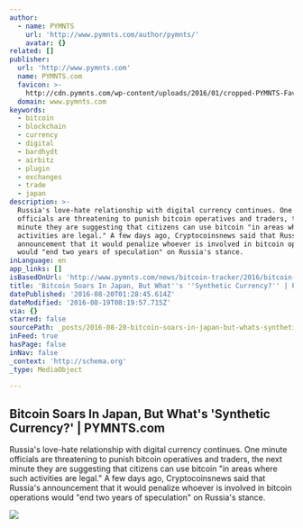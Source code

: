 ```yaml
---
author:
  - name: PYMNTS
    url: 'http://www.pymnts.com/author/pymnts/'
    avatar: {}
related: []
publisher:
  url: 'http://www.pymnts.com'
  name: PYMNTS.com
  favicon: >-
    http://cdn.pymnts.com/wp-content/uploads/2016/01/cropped-PYMNTS-Favicon1-192x192.jpg
  domain: www.pymnts.com
keywords:
  - bitcoin
  - blockchain
  - currency
  - digital
  - bardhydt
  - airbitz
  - plugin
  - exchanges
  - trade
  - japan
description: >-
  Russia's love-hate relationship with digital currency continues. One minute
  officials are threatening to punish bitcoin operatives and traders, the next
  minute they are suggesting that citizens can use bitcoin "in areas where such
  activities are legal." A few days ago, Cryptocoinsnews said that Russia's
  announcement that it would penalize whoever is involved in bitcoin operations
  would "end two years of speculation" on Russia's stance.
inLanguage: en
app_links: []
isBasedOnUrl: 'http://www.pymnts.com/news/bitcoin-tracker/2016/bitcoin-soars-in-japan/'
title: 'Bitcoin Soars In Japan, But What''s ''Synthetic Currency?'' | PYMNTS.com'
datePublished: '2016-08-20T01:28:45.614Z'
dateModified: '2016-08-19T08:19:57.715Z'
via: {}
starred: false
sourcePath: _posts/2016-08-20-bitcoin-soars-in-japan-but-whats-synthetic-currency-or-p.md
inFeed: true
hasPage: false
inNav: false
_context: 'http://schema.org'
_type: MediaObject

---
```

<article style=""><h1>Bitcoin Soars In Japan, But What's 'Synthetic Currency?' | PYMNTS.com</h1><p>Russia's love-hate relationship with digital currency continues. One minute officials are threatening to punish bitcoin operatives and traders, the next minute they are suggesting that citizens can use bitcoin "in areas where such activities are legal." A few days ago, Cryptocoinsnews said that Russia's announcement that it would penalize whoever is involved in bitcoin operations would "end two years of speculation" on Russia's stance.</p><img src="http://cdn.pymnts.com/wp-content/uploads/2016/08/bitcoin-hacker-residency-program-1000x600.jpg" /></article>